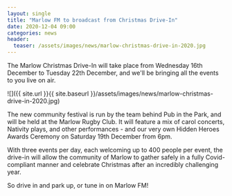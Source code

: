 ```yaml
---
layout: single
title: "Marlow FM to broadcast from Christmas Drive-In"
date: 2020-12-04 09:00
categories: news
header:
  teaser: /assets/images/news/marlow-christmas-drive-in-2020.jpg
---
```

The Marlow Christmas Drive-In will take place from Wednesday 16th December to Tuesday 22th December, and we'll be bringing all the events to you live on air. 

![]({{ site.url }}{{ site.baseurl }}/assets/images/news/marlow-christmas-drive-in-2020.jpg)

The new community festival is run by the team behind Pub in the Park, and will be held at the Marlow Rugby Club. It will feature a mix of carol concerts, Nativity plays, and other performances - and our very own Hidden Heroes Awards Ceremony on Saturday 19th December from 6pm. 

With three events per day, each welcoming up to 400 people per event, the drive-in will allow the community of Marlow to gather safely in a fully Covid-compliant manner and celebrate Christmas after an incredibly challenging year. 

So drive in and park up, or tune in on Marlow FM! 